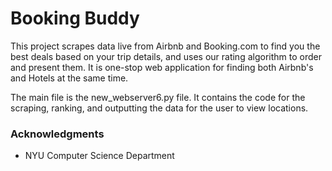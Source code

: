 # Booking Buddy

This project scrapes data live from Airbnb and Booking.com to find you the best deals based on your trip details, and uses our rating algorithm to order and present them. It is one-stop web application for finding both Airbnb's and Hotels at the same time. 

The main file is the new_webserver6.py file. It contains the code for the scraping, ranking, and outputting the data for the user to view locations.

### Acknowledgments

* NYU Computer Science Department
